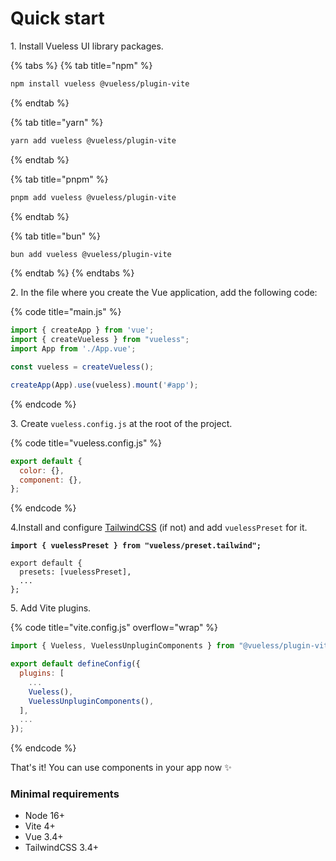 # Quick start

1\. Install Vueless UI library packages.

{% tabs %}
{% tab title="npm" %}
```bash
npm install vueless @vueless/plugin-vite
```
{% endtab %}

{% tab title="yarn" %}
```bash
yarn add vueless @vueless/plugin-vite
```
{% endtab %}

{% tab title="pnpm" %}
```bash
pnpm add vueless @vueless/plugin-vite
```
{% endtab %}

{% tab title="bun" %}
```bash
bun add vueless @vueless/plugin-vite
```
{% endtab %}
{% endtabs %}

2\. In the file where you create the Vue application, add the following code:&#x20;

{% code title="main.js" %}
```javascript
import { createApp } from 'vue';
import { createVueless } from "vueless";
import App from './App.vue';

const vueless = createVueless();

createApp(App).use(vueless).mount('#app');
```
{% endcode %}

3\. Create `vueless.config.js` at the root of the project.

{% code title="vueless.config.js" %}
```javascript
export default {
  color: {},
  component: {},
};
```
{% endcode %}

4.Install and configure [TailwindCSS](https://tailwindcss.com/docs/guides/vite#vue) (if not) and add `vuelessPreset` for it.

<pre class="language-javascript" data-title="tailwind.config.js"><code class="lang-javascript"><strong>import { vuelessPreset } from "vueless/preset.tailwind";
</strong>
export default {
  presets: [vuelessPreset],
  ...
};
</code></pre>

5\. Add Vite plugins.

{% code title="vite.config.js" overflow="wrap" %}
```javascript
import { Vueless, VuelessUnpluginComponents } from "@vueless/plugin-vite";

export default defineConfig({
  plugins: [
    ...
    Vueless(),
    VuelessUnpluginComponents(),
  ],
  ...
});
```
{% endcode %}

That's it! You can use components in your app now ✨

### Minimal requirements

* Node 16+
* Vite 4+
* Vue 3.4+
* TailwindCSS 3.4+

